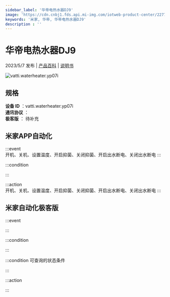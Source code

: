 ```yaml
---
sidebar_label: '华帝电热水器DJ9'
image: 'https://cdn.cnbj1.fds.api.mi-img.com/iotweb-product-center/2277d29c48dc08f923b1064a985a0e01_1677145680889.png?GalaxyAccessKeyId=AKVGLQWBOVIRQ3XLEW&Expires=9223372036854775807&Signature=oeMVw1cw7rcLdMbXPcBQZg8M1e8='
keywords: '米家, 华帝, 华帝电热水器DJ9'
description : ''
---
```

# 华帝电热水器DJ9

2023/5/7 发布 | [产品百科](https://home.mi.com/webapp/content/baike/product/index.html?model=vatti.waterheater.yp07i/) | [说明书](https://home.mi.com/views/introduction.html?model=vatti.waterheater.yp07i&region=cn)

![vatti.waterheater.yp07i](https://cdn.cnbj1.fds.api.mi-img.com/iotweb-product-center/2277d29c48dc08f923b1064a985a0e01_1677145680889.png?GalaxyAccessKeyId=AKVGLQWBOVIRQ3XLEW&Expires=9223372036854775807&Signature=oeMVw1cw7rcLdMbXPcBQZg8M1e8=)

## 规格  
> 
**设备 ID** ：vatti.waterheater.yp07i  
**通讯协议** ：  
**极客版**  ： 待补充 


## 米家APP自动化  

:::event  
开机、关机、设置温度、开启抑菌、关闭抑菌、开启出水断电、关闭出水断电
:::

:::condition  

:::

:::action   
开机、关机、设置温度、开启抑菌、关闭抑菌、开启出水断电、关闭出水断电
:::

## 米家自动化极客版  

:::event  

:::

:::condition  

:::

:::condition 可查询的状态条件  

:::

:::action  

:::

        
